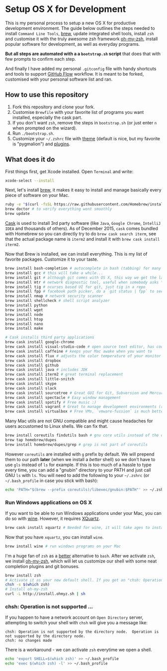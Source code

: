 # Setup OS X for Development

This is my personal process to setup a new OS X for productive development environment. The guide below outlines the 
steps needed to install `Command Line Tools`, [brew](http://brew.sh/), update integrated shell tools, install `zsh` and 
customise it with the truly awesome zsh framework [oh-my-zsh](https://github.com/robbyrussell/oh-my-zsh), install popular
software for development, as well as everyday programs.

**But all steps are automated with a a `bootstrap.sh` script** that does that with few prompts to confirm each step. 

And finally I have added my personal `.gitconfig` file with handy shortcuts and tools to support 
[GitHub Flow](https://guides.github.com/introduction/flow/) workflow. It is meant to be forked, customised with your 
personal software list and ran.

## How to use this repository

1. Fork this repository and clone your fork.
2. Customise `Brewfile` with your favorite list of programs you want installed, especially the cask part.
3. If you don't want `zsh`, remove the steps in `bootstrap.sh` (or just enter `n` when prompted on the wizard).
4. Run `./bootstrap.sh`.
5. Customize your `~/.zshrc` file with [theme](https://wiki.github.com/robbyrussell/oh-my-zsh/themes) (default is nice, 
but my favorite is "pygmalion") and [plugins](https://github.com/robbyrussell/oh-my-zsh/wiki/Plugins).

## What does it do

First things first, get Xcode installed. Open `Terminal` and write:

```bash
xcode-select --install
```

Next, let's install [brew](http://brew.sh/), it makes it easy to install and
manage basically every piece of software on your Mac.

```bash
ruby -e "$(curl -fsSL https://raw.githubusercontent.com/Homebrew/install/master/install)"
brew doctor # to verify everything went smoothly
brew update
```

[Cask](https://github.com/caskroom/homebrew-cask) is used to install 3rd party software (like `Java`, `Google Chrome`, 
`IntelliJ IDEA` and thousands of others). As of December 2015, `cask` comes bundled with Homebrew so you can directly 
try to do `brew cask search iterm`, see that the actual package name is `iterm2` and install it with 
`brew cask install iterm2`.

Now that Brew is installed, we can install everything. This is my list of favorite packages. Customize it to your taste.

```bash
brew install bash-completion # autocomplete in bash (tabbing) for many tools
brew install gcc # this will take a while...
brew install git # although git comes with OS X, this way we get the latest version
brew install mtr # network diagnostic tool, useful when somebody asks "did the internet just stop?"
brew install tig # ncurses based UI for git, just tig in a repo
brew install fpp # facebook path picker, do a `git status | fpp` to see what it can do
brew install nmap # network security scanner
brew install shellcheck # shell script analyzer
brew install python
brew install wget
brew install node
brew install htop
brew install nano
brew install make

# Cask installs third party applications
brew cask install google-chrome
brew cask install visual-studio-code # open source text editor, has cool VCS features
brew cask install caffeine # keeps your Mac awake when you want to
brew cask install flux # adjusts the color temperature of your monitor to ease it on your eyes
brew cask install dropbox
brew cask install github
brew cask install java # includes JDK
brew cask install iterm2 # great terminal replacement
brew cask install little-snitch
brew cask install skype
brew cask install slack
brew cask install sourcetree # Great GUI for Git, Subversion and Mercurial
brew cask install spectacle # Easy window management
brew cask install spotify # Free music :)
brew cask install vagrant # Great to manage development environments (requires VM software)
brew cask install virtualbox # Free VMs, `vmware-fussion` is much better but requires $$$
```

Many Mac utils are not GNU compatible and might cause headaches for users accustomed to Linux shells. We can fix that.

```bash
brew install coreutils findutils bash # gnu core utils instead of the old and weird ones shipped with MacOS
brew tap homebrew/dupes
brew install homebrew/dupes/grep # grep is not part of coreutils
```

However `coreutils` are installed with `g` prefix by default. We will prepend them to our path **later** (when we 
install a *better* shell) so we don't have to use `gls` instead of `ls` for example. If this is too much of a hassle to 
type every time, you can add a "gnubin" directory to your PATH and just call GNU `ls` with `ls`. You will need to add 
the following to your `~/.zshrc` (or `~/.bash_profile` in case you stick with bash):

```bash
echo 'PATH="$(brew --prefix coreutils)/libexec/gnubin:$PATH"' >> ~/.zshrc
```

### Run Windows applications on OS X

If you want to be able to run Windows applications under your Mac, you can do so with [wine](https://www.winehq.org/). However, it requires [XQuartz](http://xquartz.macosforge.org/landing/).

```bash
brew cask install xquartz # Needed for wine, it will take ages to install, be patient
```

Now that you have `xquartz`, you can install `wine`.

```bash
brew install wine # run windows programs on your Mac
```

I'm a huge fan of `zsh` as a [better](http://www.slideshare.net/jaguardesignstudio/why-zsh-is-cooler-than-your-shell-16194692)
alternative to `bash`. After we activate `zsh`, we install [oh-my-zsh](https://github.com/robbyrussell/oh-my-zsh), which 
will let us customize our shell with some neat completion plugins and git bonuses.

```bash
brew install zsh
# Activate it as your new default shell. If you get an "chsh: Operation is not supported..." error, read below.
chsh -s $(which zsh)
# Install oh-my-zsh
curl -L http://install.ohmyz.sh | sh
```

### chsh: Operation is not supported ...

If you happen to have a network account on `Open Directory` server, attempting to switch your shell with `chsh` will 
give you a message like:

```
chsh: Operation is not supported by the directory node.  Operation is not supported by the directory node.
chsh: no changes made
```

There is a workaround - we can activate `zsh` everytime we open a shell.

```bash
echo 'export SHELL=$(which zsh)' >> ~/.bash_profile
echo 'exec $(which zsh) -l' >> ~/.bash_profile
```
